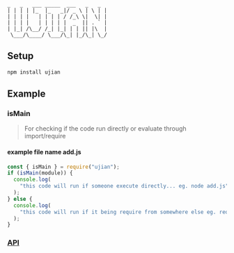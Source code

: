 ```
_   _   ___ _____  ___   _   _
| | | | |_  |_   _|/ _ \ | \ | |
| | | |   | | | | / /_\ \|  \| |
| | | |   | | | | |  _  || . ` |
| |_| /\__/ /_| |_| | | || |\  |
 \___/\____/ \___/\_| |_/\_| \_/

```

## Setup

```sh
npm install ujian
```

## Example

### isMain

> For checking if the code run directly or evaluate through import/require

#### example file name add.js

```js
const { isMain } = require("ujian");
if (isMain(module)) {
  console.log(
    "this code will run if someone execute directly... eg. node add.js"
  );
} else {
  console.log(
    "this code will run if it being require from somewhere else eg. require('./add.js')"
  );
}
```

### [API](./index.md)
